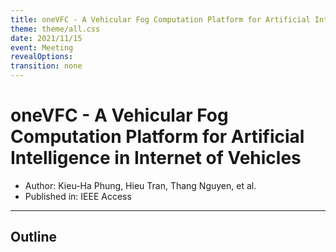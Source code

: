 ```yaml
---
title: oneVFC - A Vehicular Fog Computation Platform for Artificial Intelligence in Internet of Vehicles
theme: theme/all.css
date: 2021/11/15
event: Meeting
revealOptions:
transition: none
---
```

# oneVFC - A Vehicular Fog Computation Platform for Artificial Intelligence in Internet of Vehicles

- Author: Kieu-Ha Phung, Hieu Tran, Thang Nguyen, et al. <!-- .element: class="text-3xl" -->
- Published in: IEEE Access <!-- .element: class="text-3xl" -->

---

## Outline